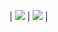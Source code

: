 | <img src="https://codecov.io/gh/ev1gilatio/Pipeline/branch/master/graph/badge.svg?token=BKTMNPRA7J"/> | <img src="https://sonarcloud.io/api/project_badges/measure?project=ev1gilatio_Pipeline&metric=alert_status"/> |
